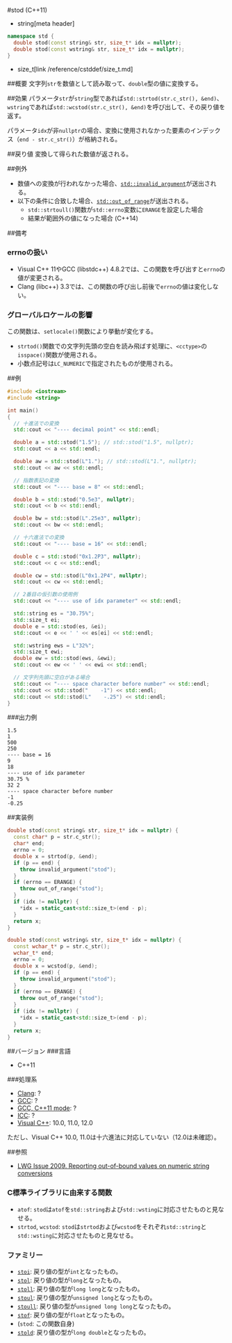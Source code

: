 #stod (C++11)
* string[meta header]

```cpp
namespace std {
  double stod(const string& str, size_t* idx = nullptr);
  double stod(const wstring& str, size_t* idx = nullptr);
}
```
* size_t[link /reference/cstddef/size_t.md]

##概要
文字列`str`を数値として読み取って、`double`型の値に変換する。


##効果
パラメータ`str`が`string`型であれば`std::strtod(str.c_str(), &end)`、`wstring`であれば`std::wcstod(str.c_str(), &end)`を呼び出して、その戻り値を返す。

パラメータ`idx`が非`nullptr`の場合、変換に使用されなかった要素のインデックス（`end - str.c_str()`）が格納される。


##戻り値
変換して得られた数値が返される。


##例外
- 数値への変換が行われなかった場合、[`std::invalid_argument`](/reference/stdexcept.md)が送出される。
- 以下の条件に合致した場合、[`std::out_of_range`](/reference/stdexcept.md)が送出される。
    - `std::strtoull()`関数が`std::errno`変数に`ERANGE`を設定した場合
    - 結果が範囲外の値になった場合 (C++14)


##備考
### errnoの扱い
- Visual C++ 11やGCC (libstdc++) 4.8.2では、この関数を呼び出すと`errno`の値が変更される。
- Clang (libc++) 3.3では、この関数の呼び出し前後で`errno`の値は変化しない。

### グローバルロケールの影響
この関数は、`setlocale()`関数により挙動が変化する。

- `strtod()`関数での文字列先頭の空白を読み飛ばす処理に、`<cctype>`の`isspace()`関数が使用される。
- 小数点記号は`LC_NUMERIC`で指定されたものが使用される。


##例
```cpp
#include <iostream>
#include <string>

int main()
{
  // 十進法での変換
  std::cout << "---- decimal point" << std::endl;

  double a = std::stod("1.5"); // std::stod("1.5", nullptr);
  std::cout << a << std::endl;

  double aw = std::stod(L"1."); // std::stod(L"1.", nullptr);
  std::cout << aw << std::endl;

  // 指数表記の変換
  std::cout << "---- base = 8" << std::endl;

  double b = std::stod("0.5e3", nullptr);
  std::cout << b << std::endl;

  double bw = std::stod(L".25e3", nullptr);
  std::cout << bw << std::endl;

  // 十六進法での変換
  std::cout << "---- base = 16" << std::endl;

  double c = std::stod("0x1.2P3", nullptr);
  std::cout << c << std::endl;

  double cw = std::stod(L"0x1.2P4", nullptr);
  std::cout << cw << std::endl;

  // 2番目の仮引数の使用例
  std::cout << "---- use of idx parameter" << std::endl;

  std::string es = "30.75%";
  std::size_t ei;
  double e = std::stod(es, &ei);
  std::cout << e << ' ' << es[ei] << std::endl;

  std::wstring ews = L"32%";
  std::size_t ewi;
  double ew = std::stod(ews, &ewi);
  std::cout << ew << ' ' << ewi << std::endl;

  // 文字列先頭に空白がある場合
  std::cout << "---- space character before number" << std::endl;
  std::cout << std::stod("    -1") << std::endl;
  std::cout << std::stod(L"    -.25") << std::endl;
}
```

###出力例
```
1.5
1
500
250
---- base = 16
9
18
---- use of idx parameter
30.75 %
32 2
---- space character before number
-1
-0.25
```

##実装例
```cpp
double stod(const string& str, size_t* idx = nullptr) {
  const char* p = str.c_str();
  char* end;
  errno = 0;
  double x = strtod(p, &end);
  if (p == end) {
    throw invalid_argument("stod");
  }
  if (errno == ERANGE) {
    throw out_of_range("stod");
  }
  if (idx != nullptr) {
    *idx = static_cast<std::size_t>(end - p);
  }
  return x;
}

double stod(const wstring& str, size_t* idx = nullptr) {
  const wchar_t* p = str.c_str();
  wchar_t* end;
  errno = 0;
  double x = wcstod(p, &end);
  if (p == end) {
    throw invalid_argument("stod");
  }
  if (errno == ERANGE) {
    throw out_of_range("stod");
  }
  if (idx != nullptr) {
    *idx = static_cast<std::size_t>(end - p);
  }
  return x;
}
```

##バージョン
###言語
- C++11

###処理系
- [Clang](/implementation.md#clang): ?
- [GCC](/implementation.md#gcc): ?
- [GCC, C++11 mode](/implementation.md#gcc): ?
- [ICC](/implementation.md#icc): ?
- [Visual C++](/implementation.md#visual_cpp): 10.0, 11.0, 12.0

ただし、Visual C++ 10.0, 11.0は十六進法に対応していない（12.0は未確認）。

##参照
- [LWG Issue 2009. Reporting out-of-bound values on numeric string conversions](http://www.open-std.org/jtc1/sc22/wg21/docs/lwg-defects.html#2009)

### C標準ライブラリに由来する関数
- `atof`: `stod`は`atof`を`std::string`および`std::wsting`に対応させたものと見なせる。
- `strtod`, `wcstod`: `stod`は`strtod`および`wcstod`をそれぞれ`std::string`と`std::wsting`に対応させたものと見なせる。

### ファミリー
- [`stoi`](./stoi.md): 戻り値の型が`int`となったもの。
- [`stol`](./stol.md): 戻り値の型が`long`となったもの。
- [`stoll`](./stoll.md): 戻り値の型が`long long`となったもの。
- [`stoul`](./stoul.md): 戻り値の型が`unsigned long`となったもの。
- [`stoull`](./stoull.md): 戻り値の型が`unsigned long long`となったもの。
- [`stof`](./stof.md): 戻り値の型が`float`となったもの。
- (`stod`: この関数自身)
- [`stold`](./stold.md): 戻り値の型が`long double`となったもの。

